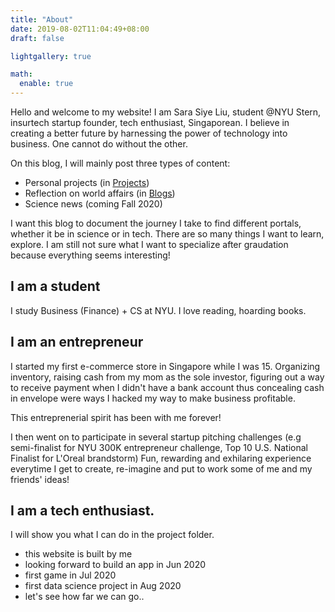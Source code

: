 ```yaml
---
title: "About"
date: 2019-08-02T11:04:49+08:00
draft: false

lightgallery: true

math:
  enable: true
---
```



Hello and welcome to my website! I am Sara Siye Liu, student @NYU Stern, insurtech startup founder, tech enthusiast, Singaporean. I believe in creating a better future by harnessing the power of technology into business. One cannot do without the other.
<!--more--> 

On this blog, I will mainly post three types of content:
* Personal projects (in [Projects]("./projects"))
* Reflection on world affairs (in [Blogs](./blogs))
* Science news (coming Fall 2020)

I want this blog to document the journey I take to find different portals, whether it be in science or in tech. There are so many things I want to learn, explore. I am still not sure what I want to specialize after graudation because everything seems interesting! 

## I am a student

I study Business (Finance) + CS at NYU.
I love reading, hoarding books.

## I am an entrepreneur

I started my first e-commerce store in Singapore while I was 15. Organizing inventory, raising cash from my mom as the sole investor, figuring out a way to receive payment when I didn't have a bank account thus concealing cash in envelope were ways I hacked my way to make business profitable. 

This entreprenerial spirit has been with me forever!

I then went on to participate in several startup pitching challenges (e.g semi-finalist for NYU 300K entrepreneur challenge, Top 10 U.S. National Finalist for L'Oreal brandstorm)
Fun, rewarding and exhilaring experience everytime I get to create, re-imagine and put to work some of me and my friends' ideas!

## I am a tech enthusiast.

I will show you what I can do in the project folder.

* this website is built by me
* looking forward to build an app in Jun 2020
* first game in Jul 2020
* first data science project in Aug 2020
* let's see how far we can go..


